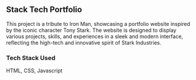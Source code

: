 ## Stack Tech Portfolio 

This project is a tribute to Iron Man, showcasing a portfolio website inspired by the iconic character Tony Stark. 
The website is designed to display various projects, skills, and experiences in a sleek and modern interface, reflecting the high-tech and innovative spirit of Stark Industries.

### Tech Stack Used 
HTML, CSS, Javascript

